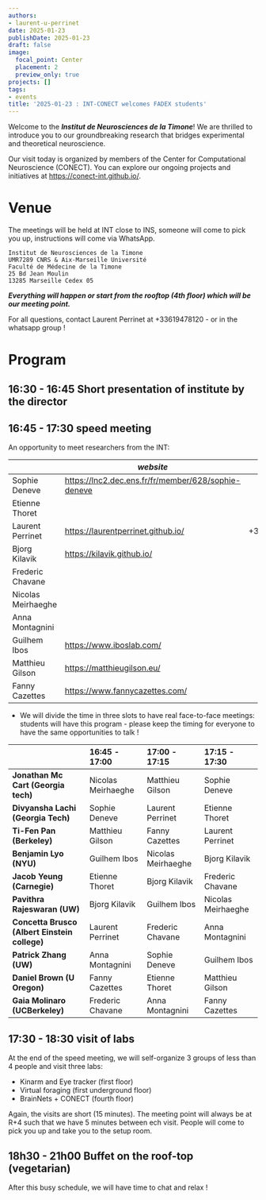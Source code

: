 ```yaml
---
authors:
- laurent-u-perrinet
date: 2025-01-23
publishDate: 2025-01-23
draft: false
image:
  focal_point: Center
  placement: 2
  preview_only: true
projects: []
tags:
- events
title: '2025-01-23 : INT-CONECT welcomes FADEX students'
---
```


Welcome to the ***Institut de Neurosciences de la Timone***! We are thrilled to introduce you to our groundbreaking research that bridges experimental and theoretical neuroscience.

Our visit today is organized by members of the Center for Computational Neuroscience (CONECT). You can explore our ongoing projects and initiatives at <https://conect-int.github.io/>.

# Venue

The meetings will be held at INT close to INS, someone will come to pick you up, instructions will come via WhatsApp.

```
Institut de Neurosciences de la Timone
UMR7289 CNRS & Aix-Marseille Université
Faculté de Médecine de la Timone
25 Bd Jean Moulin
13285 Marseille Cedex 05
```

***Everything will happen or start from the rooftop (4th floor) which will be our meeting point.***

For all questions, contact Laurent Perrinet at +33619478120 - or in the whatsapp group !

# Program

## 16:30 - 16:45 Short presentation of institute by the director

## 16:45 - 17:30 speed meeting

An opportunity to meet researchers from the INT:

|                    | *website*                                             | contact      | e-mail                              |
|:-------------------|-----------------------------------------------------|--------------|-------------------------------------|
| Sophie Deneve      | <https://lnc2.dec.ens.fr/fr/member/628/sophie-deneve> |              | sophie.deneve@univ-amu.fr           |
| Etienne Thoret     |                                                     |              |                                     |
| Laurent Perrinet   | <https://laurentperrinet.github.io/>                  | +33619478120 | [laurent.perrinet@univ-amu.fr](mailto:laurent.perrinet@univ-amu.fr)        |
| Bjorg Kilavik      | <https://kilavik.github.io/>                          |              |                                     |
| Frederic Chavane   |                                                     |              |                                     |
| Nicolas Meirhaeghe |                                                     |              |                                     |
| Anna Montagnini    |                                                     |              |                                     |
| Guilhem Ibos       | <https://www.iboslab.com/>                            |              | guilhem.ibos@univ-amu.fr            |
| Matthieu Gilson    | <https://matthieugilson.eu/>                          |              | matthieu.gilson@univ-amu.fr         |
| Fanny Cazettes     | <https://www.fannycazettes.com/>                |              | fannycazettes.neuro@gmail.com |

- We will divide the time in three slots to have real face-to-face meetings: students will have this program - please keep the timing for everyone to have the same opportunities to talk ! 

|                                           | 16:45 - 17:00      | 17:00 - 17:15      | 17:15 - 17:30      |
|-------------------------------------------|:-------------------|:-------------------|:-------------------|
| **Jonathan Mc Cart (Georgia tech)**           | Nicolas Meirhaeghe | Matthieu Gilson    | Sophie Deneve      |
| **Divyansha Lachi (Georgia Tech)**            | Sophie Deneve      | Laurent Perrinet   | Etienne Thoret     |
| **Ti-Fen Pan (Berkeley)**                     | Matthieu Gilson    | Fanny Cazettes     | Laurent Perrinet   |
| **Benjamin Lyo (NYU)**                        | Guilhem Ibos       | Nicolas Meirhaeghe | Bjorg Kilavik      |
| **Jacob Yeung (Carnegie)**                    | Etienne Thoret     | Bjorg Kilavik      | Frederic Chavane   |
| **Pavithra Rajeswaran (UW)**                  | Bjorg Kilavik      | Guilhem Ibos       | Nicolas Meirhaeghe |
| **Concetta Brusco (Albert Einstein college)** | Laurent Perrinet   | Frederic Chavane   | Anna Montagnini    |
| **Patrick Zhang (UW)**                        | Anna Montagnini    | Sophie Deneve      | Guilhem Ibos       |
| **Daniel Brown (U Oregon)**                   | Fanny Cazettes     | Etienne Thoret     | Matthieu Gilson    |
| **Gaia Molinaro (UCBerkeley)**                | Frederic Chavane   | Anna Montagnini    | Fanny Cazettes     |



## 17:30 - 18:30 visit of labs

At the end of the speed meeting, we will self-organize 3 groups of less than 4 people and visit three labs:

- Kinarm and Eye tracker  (first floor)
- Virtual foraging  (first underground floor)
- BrainNets + CONECT (fourth floor)

Again, the visits are short (15 minutes). The meeting point will always be at R+4 such that we have 5 minutes between ech visit. People will come to pick you up and take you to the setup room.

## 18h30 - 21h00 Buffet on the roof-top (vegetarian)

After this busy schedule, we will have time to chat and relax !